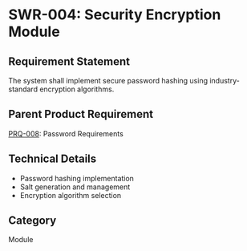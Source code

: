 # SWR-004: Security Encryption Module

## Requirement Statement
The system shall implement secure password hashing using industry-standard encryption algorithms.

## Parent Product Requirement
[PRQ-008](../product_requirements/PRQ-008.md): Password Requirements

## Technical Details
- Password hashing implementation
- Salt generation and management
- Encryption algorithm selection

## Category
Module